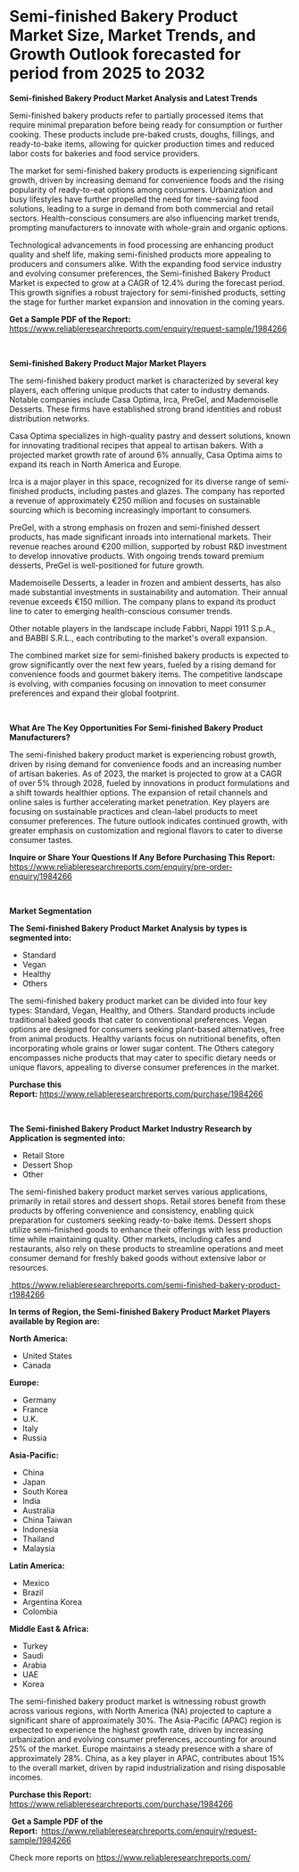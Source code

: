 <p><h1>Semi-finished Bakery Product Market Size, Market Trends, and Growth Outlook forecasted for period from 2025 to 2032</h1></p><p><strong>Semi-finished Bakery Product Market Analysis and Latest Trends</strong></p>
<p><p>Semi-finished bakery products refer to partially processed items that require minimal preparation before being ready for consumption or further cooking. These products include pre-baked crusts, doughs, fillings, and ready-to-bake items, allowing for quicker production times and reduced labor costs for bakeries and food service providers.</p><p>The market for semi-finished bakery products is experiencing significant growth, driven by increasing demand for convenience foods and the rising popularity of ready-to-eat options among consumers. Urbanization and busy lifestyles have further propelled the need for time-saving food solutions, leading to a surge in demand from both commercial and retail sectors. Health-conscious consumers are also influencing market trends, prompting manufacturers to innovate with whole-grain and organic options.</p><p>Technological advancements in food processing are enhancing product quality and shelf life, making semi-finished products more appealing to producers and consumers alike. With the expanding food service industry and evolving consumer preferences, the Semi-finished Bakery Product Market is expected to grow at a CAGR of 12.4% during the forecast period. This growth signifies a robust trajectory for semi-finished products, setting the stage for further market expansion and innovation in the coming years.</p></p>
<p><strong>Get a Sample PDF of the Report:&nbsp;</strong> <a href="https://www.reliableresearchreports.com/enquiry/request-sample/1984266?utm_campaign=2737&utm_medium=2&utm_source=Github&utm_content=ia&utm_term=07042025&utm_id=semi-finished-bakery-product">https://www.reliableresearchreports.com/enquiry/request-sample/1984266</a></p>
<p>&nbsp;</p>
<p><strong>Semi-finished Bakery Product Major Market Players</strong></p>
<p><p>The semi-finished bakery product market is characterized by several key players, each offering unique products that cater to industry demands. Notable companies include Casa Optima, Irca, PreGel, and Mademoiselle Desserts. These firms have established strong brand identities and robust distribution networks.</p><p>Casa Optima specializes in high-quality pastry and dessert solutions, known for innovating traditional recipes that appeal to artisan bakers. With a projected market growth rate of around 6% annually, Casa Optima aims to expand its reach in North America and Europe.</p><p>Irca is a major player in this space, recognized for its diverse range of semi-finished products, including pastes and glazes. The company has reported a revenue of approximately €250 million and focuses on sustainable sourcing which is becoming increasingly important to consumers.</p><p>PreGel, with a strong emphasis on frozen and semi-finished dessert products, has made significant inroads into international markets. Their revenue reaches around €200 million, supported by robust R&D investment to develop innovative products. With ongoing trends toward premium desserts, PreGel is well-positioned for future growth.</p><p>Mademoiselle Desserts, a leader in frozen and ambient desserts, has also made substantial investments in sustainability and automation. Their annual revenue exceeds €150 million. The company plans to expand its product line to cater to emerging health-conscious consumer trends.</p><p>Other notable players in the landscape include Fabbri, Nappi 1911 S.p.A., and BABBI S.R.L., each contributing to the market's overall expansion.</p><p>The combined market size for semi-finished bakery products is expected to grow significantly over the next few years, fueled by a rising demand for convenience foods and gourmet bakery items. The competitive landscape is evolving, with companies focusing on innovation to meet consumer preferences and expand their global footprint.</p></p>
<p>&nbsp;</p>
<p><strong>What Are The Key Opportunities For Semi-finished Bakery Product Manufacturers?</strong></p>
<p><p>The semi-finished bakery product market is experiencing robust growth, driven by rising demand for convenience foods and an increasing number of artisan bakeries. As of 2023, the market is projected to grow at a CAGR of over 5% through 2028, fueled by innovations in product formulations and a shift towards healthier options. The expansion of retail channels and online sales is further accelerating market penetration. Key players are focusing on sustainable practices and clean-label products to meet consumer preferences. The future outlook indicates continued growth, with greater emphasis on customization and regional flavors to cater to diverse consumer tastes.</p></p>
<p><strong>Inquire or Share Your Questions If Any Before Purchasing This Report:</strong> <a href="https://www.reliableresearchreports.com/enquiry/pre-order-enquiry/1984266?utm_campaign=2737&utm_medium=2&utm_source=Github&utm_content=ia&utm_term=07042025&utm_id=semi-finished-bakery-product">https://www.reliableresearchreports.com/enquiry/pre-order-enquiry/1984266</a></p>
<p>&nbsp;</p>
<p><strong>Market Segmentation</strong></p>
<p><strong>The Semi-finished Bakery Product Market Analysis by types is segmented into:</strong></p>
<p><ul><li>Standard</li><li>Vegan</li><li>Healthy</li><li>Others</li></ul></p>
<p><p>The semi-finished bakery product market can be divided into four key types: Standard, Vegan, Healthy, and Others. Standard products include traditional baked goods that cater to conventional preferences. Vegan options are designed for consumers seeking plant-based alternatives, free from animal products. Healthy variants focus on nutritional benefits, often incorporating whole grains or lower sugar content. The Others category encompasses niche products that may cater to specific dietary needs or unique flavors, appealing to diverse consumer preferences in the market.</p></p>
<p><strong>Purchase this Report:&nbsp;</strong><a href="https://www.reliableresearchreports.com/purchase/1984266?utm_campaign=2737&utm_medium=2&utm_source=Github&utm_content=ia&utm_term=07042025&utm_id=semi-finished-bakery-product">https://www.reliableresearchreports.com/purchase/1984266</a></p>
<p>&nbsp;</p>
<p><strong>The Semi-finished Bakery Product Market Industry Research by Application is segmented into:</strong></p>
<p><ul><li>Retail Store</li><li>Dessert Shop</li><li>Other</li></ul></p>
<p><p>The semi-finished bakery product market serves various applications, primarily in retail stores and dessert shops. Retail stores benefit from these products by offering convenience and consistency, enabling quick preparation for customers seeking ready-to-bake items. Dessert shops utilize semi-finished goods to enhance their offerings with less production time while maintaining quality. Other markets, including cafes and restaurants, also rely on these products to streamline operations and meet consumer demand for freshly baked goods without extensive labor or resources.</p></p>
<p><a href="https://www.reliableresearchreports.com/semi-finished-bakery-product-r1984266?utm_campaign=2737&utm_medium=2&utm_source=Github&utm_content=ia&utm_term=07042025&utm_id=semi-finished-bakery-product">&nbsp;https://www.reliableresearchreports.com/semi-finished-bakery-product-r1984266</a></p>
<p><strong>In terms of Region, the Semi-finished Bakery Product Market Players available by Region are:</strong></p>
<p>
    <p> <strong> North America: </strong>
        <ul>
            <li>United States</li>
            <li>Canada</li>
        </ul>
        </p> 
    <p> <strong> Europe: </strong>
        <ul>
            <li>Germany</li>
            <li>France</li>
            <li>U.K.</li>
            <li>Italy</li>
            <li>Russia</li>
        </ul>
        </p> 
    <p> <strong> Asia-Pacific: </strong>
        <ul>
            <li>China</li>
            <li>Japan</li>
            <li>South Korea</li>
            <li>India</li>
            <li>Australia</li>
            <li>China Taiwan</li>
            <li>Indonesia</li>
            <li>Thailand</li>
            <li>Malaysia</li>
        </ul>
        </p> 
    <p> <strong> Latin America: </strong>
        <ul>
            <li>Mexico</li>
            <li>Brazil</li>
            <li>Argentina Korea</li>
            <li>Colombia</li>
        </ul>
        </p> 
    <p> <strong> Middle East & Africa: </strong>
        <ul>
            <li>Turkey</li>
            <li>Saudi</li>
            <li>Arabia</li>
            <li>UAE</li>
            <li>Korea</li>
        </ul>
    </p>
    </p>
<p><p>The semi-finished bakery product market is witnessing robust growth across various regions, with North America (NA) projected to capture a significant share of approximately 30%. The Asia-Pacific (APAC) region is expected to experience the highest growth rate, driven by increasing urbanization and evolving consumer preferences, accounting for around 25% of the market. Europe maintains a steady presence with a share of approximately 28%. China, as a key player in APAC, contributes about 15% to the overall market, driven by rapid industrialization and rising disposable incomes.</p></p>
<p><strong>Purchase this Report: </strong><a href="https://www.reliableresearchreports.com/purchase/1984266?utm_campaign=2737&utm_medium=2&utm_source=Github&utm_content=ia&utm_term=07042025&utm_id=semi-finished-bakery-product">https://www.reliableresearchreports.com/purchase/1984266</a></p>
<p>&nbsp;<strong>Get a Sample PDF of the Report:&nbsp;&nbsp;</strong><a href="https://www.reliableresearchreports.com/enquiry/request-sample/1984266?utm_campaign=2737&utm_medium=2&utm_source=Github&utm_content=ia&utm_term=07042025&utm_id=semi-finished-bakery-product">https://www.reliableresearchreports.com/enquiry/request-sample/1984266</a></p>
<p><strong></strong></p>
<p>Check more reports on <a href="https://www.reliableresearchreports.com/?utm_campaign=2737&utm_medium=2&utm_source=Github&utm_content=ia&utm_term=07042025&utm_id=semi-finished-bakery-product">https://www.reliableresearchreports.com/</a></p>